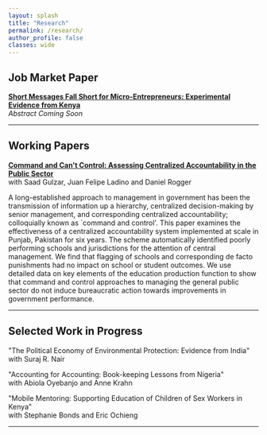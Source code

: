```yaml
---
layout: splash
title: "Research"
permalink: /research/
author_profile: false
classes: wide
---
```


**Job Market Paper**
-----

**[Short Messages Fall Short for Micro-Entrepreneurs: Experimental Evidence from Kenya](mzmehmood1.github.io)** \
*Abstract Coming Soon* 


-----

**Working Papers**
-----

**[Command and Can't Control: Assessing Centralized Accountability in the Public Sector](/assets/publications/Gulzar_et_al.pdf)**\
with Saad Gulzar, Juan Felipe Ladino and Daniel Rogger

A long-established approach to management in government has been the transmission of information up a hierarchy, centralized decision-making by senior management, and corresponding centralized accountability; colloquially known as `command and control'. This paper examines the effectiveness of a centralized accountability system implemented at scale in Punjab, Pakistan for six years. The scheme automatically identified poorly performing schools and jurisdictions for the attention of central management. We find that flagging of schools and corresponding de facto punishments had no impact on school or student outcomes. We use detailed data on key elements of the education production function to show that command and control approaches to managing the general public sector do not induce bureaucratic action towards improvements in government performance.


-----

**Selected Work in Progress**
-----

"The Political Economy of Environmental Protection: Evidence from India"\
with Suraj R. Nair

"Accounting for Accounting: Book-keeping Lessons from Nigeria"\
with Abiola Oyebanjo and Anne Krahn

"Mobile Mentoring: Supporting Education of Children of Sex Workers in Kenya"\
with Stephanie Bonds and Eric Ochieng


-----
